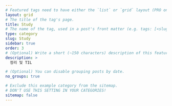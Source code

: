 ```yaml
---
# Featured tags need to have either the `list` or `grid` layout (PRO only).
layout: grid
# The title of the tag's page.
title: Study
# The name of the tag, used in a post's front matter (e.g. tags: [<slug>]).
type: category
slug: Study
sidebar: true
order: 3
# (Optional) Write a short (~150 characters) description of this featured tag.
description: >
  정리 및 TIL

# (Optional) You can disable grouping posts by date.
no_groups: true

# Exclude this example category from the sitemap.
# DON'T USE THIS SETTING IN YOUR CATEGORIES!
sitemap: false
---
```

